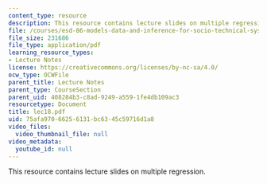```yaml
---
content_type: resource
description: This resource contains lecture slides on multiple regression.
file: /courses/esd-86-models-data-and-inference-for-socio-technical-systems-spring-2007/75afa97066256131bc6345c59716d1a8_lec18.pdf
file_size: 231686
file_type: application/pdf
learning_resource_types:
- Lecture Notes
license: https://creativecommons.org/licenses/by-nc-sa/4.0/
ocw_type: OCWFile
parent_title: Lecture Notes
parent_type: CourseSection
parent_uid: 408284b3-c8ad-9249-a559-1fe4db109ac3
resourcetype: Document
title: lec18.pdf
uid: 75afa970-6625-6131-bc63-45c59716d1a8
video_files:
  video_thumbnail_file: null
video_metadata:
  youtube_id: null
---
```

This resource contains lecture slides on multiple regression.
